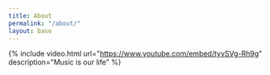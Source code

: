 ```yaml
---
title: About
permalink: "/about/"
layout: base
---
```


{% include video.html url="https://www.youtube.com/embed/tyvSVg-Rh9g" description="Music is our life" %}
